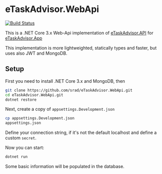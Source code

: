 ﻿# eTaskAdvisor.WebApi
 
 [![Build Status](http://sedrad.com:8080/buildStatus/icon?job=eTaskAdvisor.WebApi)](http://sedrad.com:8080/job/eTaskAdvisor.WebApi/)

This is a .NET Core 3.x Web-Api implementation of [eTaskAdvisor.API](https://github.com/srad/eTaskAdvisor.API) for [eTaskAdvisor.App](https://github.com/srad/eTaskAdvisor.App)

This implementation is more lightweighted, statically types and faster, but uses also JWT and MongoDB.

## Setup

First you need to install .NET Core 3.x and MongoDB, then

```bash
git clone https://github.com/srad/eTaskAdvisor.WebApi.git
cd eTaskAdvisor.WebApi.git
dotnet restore
```

Next, create a copy of `appsettings.Development.json`
```bash
cp appsettings.Development.json
appsettings.json
```

Define your connection string, if it's not the default localhost and define a custom `secret`.

Now you can start:
```bash
dotnet run
```

Some basic information will be populated in the database.
